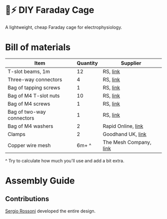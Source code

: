 # 🔬⚡️ DIY Faraday Cage
A lightweight, cheap Faraday cage for electrophysiology.

# Bill of materials
| Item                      | Quantity | Supplier                                                                                                                                                                                                                                                                                                                   |
|---------------------------|----------|----------------------------------------------------------------------------------------------------------------------------------------------------------------------------------------------------------------------------------------------------------------------------------------------------------------------------|
| T-slot beams, 1m          | 12       | RS, [link](https://uk.rs-online.com/web/p/tubing-and-profile-struts/7613280)                                                                                                                                                                                                                                               |
| Three-way connectors      | 4        | RS, [link](https://uk.rs-online.com/web/p/connecting-components/7675575)                                                                                                                                                                                                                                                   |
| Bag of tapping screws     | 1        | RS, [link](https://uk.rs-online.com/web/p/connecting-components/4667304)                                                                                                                                                                                                                                                   |
| Bag of M4 T-slot nuts     | 10       | RS, [link](https://uk.rs-online.com/web/p/connecting-components/7675525)                                                                                                                                                                                                                                                   |
| Bag of M4 screws          | 1        | RS, [link](https://uk.rs-online.com/web/p/machine-screws/0560697)                                                                                                                                                                                                                                                          |
| Bag of two-way connectors | 1        | RS, [link](https://uk.rs-online.com/web/p/connecting-components/1809137)                                                                                                                                                                                                                                                   |
| Bag of M4 washers         | 2        | Rapid Online, [link](https://www.rapidonline.com/Catalogue/Search?Query=Toolcraft%20194725%20Steel%20Washers%20%20Form%20A%20DIN%209021%20M4%20Pack%20Of%20100)                                                                                                                                                            |
| Clamps                    | 2        | Goodhand UK, [link](https://www.goodhanduk.co.uk/Catalogue/Standard-Parts/Clamping-Levers-Tension-Levers-Cam-Levers/Cam-Levers/K0647-Adjustable-Cam-Levers-In-Stainless-Steel-Sizes-M3-M10/K0647-Adjustable-Cam-Levers-In-Stainless-Steel-M4-Threads/Adjustable-Cam-Lever-In-Stainless-Steel-Size-9-M4X15-K06479512004X15) |
| Copper wire mesh          | 6m+ ^     | The Mesh Company, [link](https://themeshcompany.com/product/pure-copper-99-9-woven-wire-mesh-0-263mm-hole-0-16mm-wire-60-lpi/?attribute_pa_sheet-size=5m-x-1000mm)                                                                                                                                                         |

^ Try to calculate how much you'll use and add a bit extra.
# Assembly Guide


## Contributions
[Sergio Rossoni](https://orcid.org/0000-0003-0709-9173) developed the entire design. 
